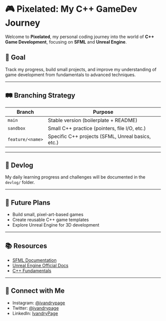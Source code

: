 # 🎮 Pixelated: My C++ GameDev Journey

Welcome to **Pixelated**, my personal coding journey into the world of **C++ Game Development**, focusing on **SFML** and **Unreal Engine**.

## 🚀 Goal

Track my progress, build small projects, and improve my understanding of game development from fundamentals to advanced techniques.

---

## 🛤️ Branching Strategy

| Branch           | Purpose                                           |
| ---------------- | ------------------------------------------------- |
| `main`           | Stable version (boilerplate + README)             |
| `sandbox`        | Small C++ practice (pointers, file I/O, etc.)     |
| `feature/<name>` | Specific C++ projects (SFML, Unreal basics, etc.) |

---

## 📝 Devlog

My daily learning progress and challenges will be documented in the `devlog/` folder.

---

## 🌄 Future Plans

- Build small, pixel-art-based games
- Create reusable C++ game templates
- Explore Unreal Engine for 3D development

---

## 📚 Resources

- [SFML Documentation](https://www.sfml-dev.org/)
- [Unreal Engine Official Docs](https://docs.unrealengine.com/)
- [C++ Fundamentals](https://learncpp.com/)

---

## 🔗 Connect with Me

- Instagram: [@ivandrypage](https://instagram.com/ivandrypage)
- Twitter: [@ivandrypage](https://twitter.com/ivandrypage)
- LinkedIn: [IvandryPage](https://linkedin.com/in/galangivandry)
